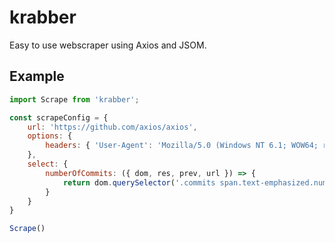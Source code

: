 # krabber

Easy to use webscraper using Axios and JSOM.

## Example

```javascript
import Scrape from 'krabber';

const scrapeConfig = {
    url: 'https://github.com/axios/axios',
    options: {
        headers: { 'User-Agent': 'Mozilla/5.0 (Windows NT 6.1; WOW64; rv:64.0) Gecko/20100101 Firefox/64.0' }
    },
    select: {
        numberOfCommits: ({ dom, res, prev, url }) => {
            return dom.querySelector('.commits span.text-emphasized.num').innerText
        }
    }
}

Scrape()
```
